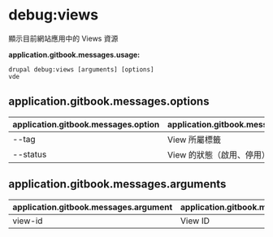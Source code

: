 # debug:views
顯示目前網站應用中的 Views 資源

**application.gitbook.messages.usage:**
```
drupal debug:views [arguments] [options]
vde
```

## application.gitbook.messages.options
application.gitbook.messages.option | application.gitbook.messages.details
-------|-------------
--tag | View 所屬標籤
--status | View 的狀態（啟用、停用）

## application.gitbook.messages.arguments
application.gitbook.messages.argument | application.gitbook.messages.details
---------|-------------
view-id | View ID
